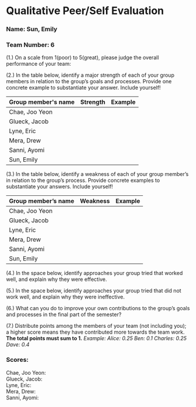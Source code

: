 # Qualitative Peer/Self Evaluation

### Name: Sun, Emily
### Team Number: 6

(1.) On a scale from 1(poor) to 5(great), please judge the overall performance of your team:

(2.) In the table below, identify a major strength of each of your group members in relation to the group’s goals and processes. Provide one concrete example to substantiate your answer. Include yourself!

| Group member's name | Strength | Example |
| ------------------- | -------- | ------- |
|Chae, Joo Yeon|||
|Glueck, Jacob|||
|Lyne, Eric|||
|Mera, Drew|||
|Sanni, Ayomi|||
|Sun, Emily|||

(3.) In the table below, identify a weakness of each of your group member’s in relation to the group’s process. Provide concrete examples to substantiate your answers. Include yourself!

| Group member’s name | Weakness | Example |
| ------------------- | -------- | ------- |
|Chae, Joo Yeon|||
|Glueck, Jacob|||
|Lyne, Eric|||
|Mera, Drew|||
|Sanni, Ayomi|||
|Sun, Emily|||

(4.) In the space below, identify approaches your group tried that worked well, and explain why they were effective.

(5.) In the space below, identify approaches your group tried that did not work well, and explain why they were ineffective.

(6.) What can you do to improve your own contributions to the group’s goals and processes in the final part of the semester?

(7.) Distribute points among the members of your team (not including you); a higher score means they have contributed more towards the team work. **The total points must sum to 1.**
*Example:
Alice: 0.25
Ben: 0.1
Charles: 0.25
Dave: 0.4*

### Scores:
Chae, Joo Yeon:  
Glueck, Jacob:  
Lyne, Eric:  
Mera, Drew:  
Sanni, Ayomi:  

